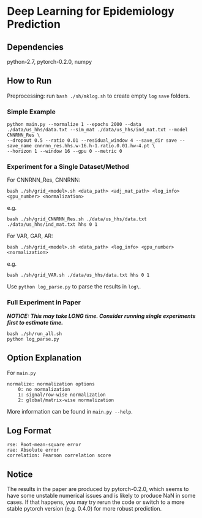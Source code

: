 # Deep Learning for Epidemiology Prediction

## Dependencies
python-2.7, pytorch-0.2.0, numpy
## How to Run
Preprocessing: run `bash ./sh/mklog.sh` to create empty `log` `save` folders.
### Simple Example
```
python main.py --normalize 1 --epochs 2000 --data ./data/us_hhs/data.txt --sim_mat ./data/us_hhs/ind_mat.txt --model CNNRNN_Res \
--dropout 0.5 --ratio 0.01 --residual_window 4 --save_dir save --save_name cnnrnn_res.hhs.w-16.h-1.ratio.0.01.hw-4.pt \
--horizon 1 --window 16 --gpu 0 --metric 0
```
### Experiment for a Single Dataset/Method
For CNNRNN_Res, CNNRNN:
```
bash ./sh/grid_<model>.sh <data_path> <adj_mat_path> <log_info> <gpu_number> <normalization>
```
e.g.
```
bash ./sh/grid_CNNRNN_Res.sh ./data/us_hhs/data.txt ./data/us_hhs/ind_mat.txt hhs 0 1
```
For VAR, GAR, AR:
```
bash ./sh/grid_<model>.sh <data_path> <log_info> <gpu_number> <normalization>
```
e.g.
```
bash ./sh/grid_VAR.sh ./data/us_hhs/data.txt hhs 0 1
```

Use `python log_parse.py` to parse the results in `log\`.
### Full Experiment in Paper
***NOTICE: This may take LONG time. Consider running single experiments first to estimate time.***

```
bash ./sh/run_all.sh
python log_parse.py
```

## Option Explanation
For `main.py`

```
normalize: normalization options
	0: no normalization
	1: signal/row-wise normalization
	2: global/matrix-wise normalization
```
More information can be found in `main.py --help`.

## Log Format
```
rse: Root-mean-square error
rae: Absolute error
correlation: Pearson correlation score
```

## Notice
The results in the paper are produced by pytorch-0.2.0, which seems to have some unstable numerical issues and is likely to produce NaN in some cases. If that happens, you may try rerun the code or switch to a more stable pytorch version (e.g. 0.4.0) for more robust prediction.